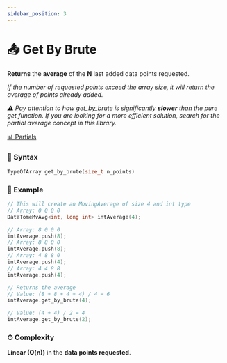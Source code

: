 ```yaml
---
sidebar_position: 3
---
```


# 📤 Get By Brute

**Returns** the **average** of the **N** last added data points requested.

_If the number of requested points exceed the array size, it will return the average of points already added._

_⚠ Pay attention to how get_by_brute is significantly **slower** than the pure get function. If you are looking for a more efficient solution, search for the partial average concept in this library._

[📊 Partials](pathname:///docs/mvavg-methods/partials/intro)

### 📝 Syntax

```cpp
TypeOfArray get_by_brute(size_t n_points)
```

### 🔮 Example

```cpp
// This will create an MovingAverage of size 4 and int type
// Array: 0 0 0 0
DataTomeMvAvg<int, long int> intAverage(4);

// Array: 8 0 0 0
intAverage.push(8);
// Array: 8 8 0 0
intAverage.push(8);
// Array: 4 8 8 0
intAverage.push(4);
// Array: 4 4 8 8
intAverage.push(4);

// Returns the average
// Value: (8 + 8 + 4 + 4) / 4 = 6
intAverage.get_by_brute(4);

// Value: (4 + 4) / 2 = 4
intAverage.get_by_brute(2);
```

### ⏱ Complexity

**Linear (O(n))** in the **data points requested**.
